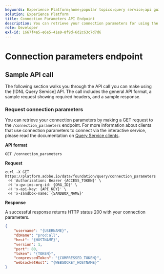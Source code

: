 ```yaml
---
keywords: Experience Platform;home;popular topics;query service;api guide;connection parameters;Query service;
solution: Experience Platform
title: Connection Parameters API Endpoint
description: You can retrieve your connection parameters for using the interactive service by making a GET request to the /connection_parameters endpoint.
role: Developer
exl-id: 1667f4a5-e6e5-41e9-8f9d-6d2c63c7d7d6
---
```

# Connection parameters endpoint

## Sample API call

The following section walks you through the API call you can make using the [!DNL Query Service] API. The call includes the general API format, a sample request showing required headers, and a sample response.

### Request connection parameters

You can retrieve your connection parameters by making a GET request to the `/connection_parameters` endpoint. For more information about clients that use connection parameters to connect via the interactive service, please read the documentation on [Query Service clients](../clients/overview.md).

**API format**

```http
GET /connection_parameters
```

**Request**

```shell
curl -X GET https://platform.adobe.io/data/foundation/query/connection_parameters
 -H 'Authorization: Bearer {ACCESS_TOKEN}' \
 -H 'x-gw-ims-org-id: {ORG_ID}' \
 -H 'x-api-key: {API_KEY}' \
 -H 'x-sandbox-name: {SANDBOX_NAME}'
```

**Response**

A successful response returns HTTP status 200 with your connection parameters.

```json
{
    "username": "{USERNAME}",
    "dbName": "prod:all",
    "host": "{HOSTNAME}",
    "version": 1,
    "port": 80,
    "token": "{TOKEN}",
    "compressedToken": "{COMPRESSED_TOKEN}",
    "websocketHost": "{WEBSOCKET_HOSTNAME}"
}
```
